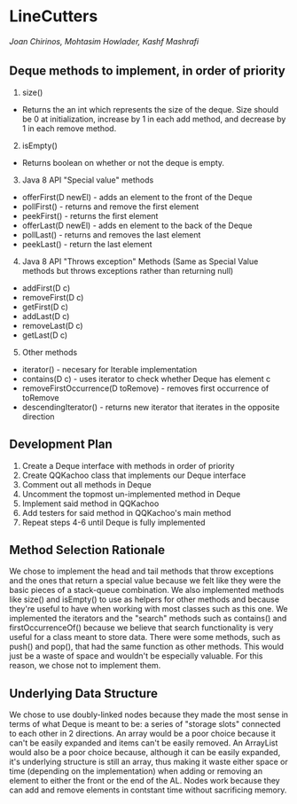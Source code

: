 # LineCutters
###### Joan Chirinos, Mohtasim Howlader, Kashf Mashrafi

## Deque methods to implement, in order of priority
1. size()
  * Returns the an int which represents the size of the deque. Size should be 0 at initialization, increase by 1 in each add method, and decrease by 1 in each remove method.
2. isEmpty()
  * Returns boolean on whether or not the deque is empty. 
  
3. Java 8 API "Special value" methods
* offerFirst(D newEl) -  adds an element to the front of the Deque
* pollFirst() - returns and remove the first element
* peekFirst() - returns the first element
* offerLast(D newEl) - adds en element to the back of the Deque
* pollLast() - returns and removes the last element
* peekLast() - return the last element

4. Java 8 API "Throws exception" Methods (Same as Special Value methods but throws exceptions rather than returning null)
* addFirst(D c)
* removeFirst(D c)
* getFirst(D c)
* addLast(D c)
* removeLast(D c)
* getLast(D c)

5. Other methods
* iterator() - necesary for Iterable implementation
* contains(D c) - uses iterator to check whether Deque has element c
* removeFirstOccurrence(D toRemove) - removes first occurrence of toRemove
* descendingIterator() - returns new iterator that iterates in the opposite direction

## Development Plan
1. Create a Deque interface with methods in order of priority
2. Create QQKachoo class that implements our Deque interface
3. Comment out all methods in Deque
4. Uncomment the topmost un-implemented method in Deque
5. Implement said method in QQKachoo
6. Add testers for said method in QQKachoo's main method
7. Repeat steps 4-6 until Deque is fully implemented

## Method Selection Rationale
We chose to implement the head and tail methods that throw exceptions and the ones that return a special value because we felt like they were the basic pieces of a stack-queue combination. We also implemented methods like size() and isEmpty() to use as helpers for other methods and because they're useful to have when working with most classes such as this one. We implemented the iterators and the "search" methods such as contains() and firstOccurrenceOf() because we believe that search functionality is very useful for a class meant to store data. There were some methods, such as push() and pop(), that had the same function as other methods. This would just be a waste of space and wouldn't be especially valuable. For this reason, we chose not to implement them.

## Underlying Data Structure
We chose to use doubly-linked nodes because they made the most sense in terms of what Deque is meant to be: a series of "storage slots" connected to each other in 2 directions. An array would be a poor choice because it can't be easily expanded and items can't be easily removed. An ArrayList would also be a poor choice because, although it can be easily expanded, it's underlying structure is still an array, thus making it waste either space or time (depending on the implementation) when adding or removing an element to either the front or the end of the AL. Nodes work because they can add and remove elements in contstant time without sacrificing memory.
